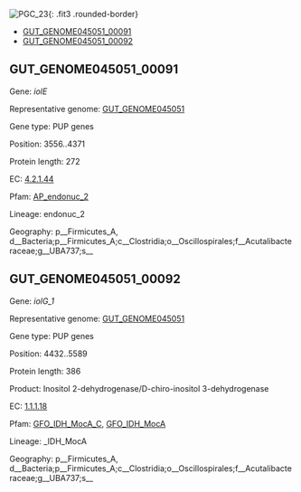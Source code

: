 ![PGC_23](../static/images/Clusters_figure/PGC_23.jpg){: .fit3 .rounded-border}

<ul id="myTab" class="nav nav-tabs">
  <li class="active">
        <a href="#tab1" data-toggle="tab">GUT_GENOME045051_00091</a>
  </li>
<li><a href="#tab2" data-toggle="tab">GUT_GENOME045051_00092</a></li>
</ul>

<div id="myTabContent" class="tab-content">
  <div class="tab-pane fade in active" id="tab1">

<h2 id="GUT_GENOME045051_00091">GUT_GENOME045051_00091</h2>
<p>Gene: <em>iolE</em>
<p>Representative genome: <a href="Asia">GUT_GENOME045051</a></p>
<p>Gene type: PUP genes</p>
<p>Position: 3556..4371</p>
<p>Protein length: 272</p>
<p>EC: <a href="https://www.brenda-enzymes.org/enzyme.php?ecno=4.2.1.44">4.2.1.44</a></p>
<p>Pfam: <a href="http://pfam.xfam.org/family/AP_endonuc_2">AP_endonuc_2</a></p>

<p>Lineage: endonuc_2</p>
<p>Geography: p__Firmicutes_A, d__Bacteria;p__Firmicutes_A;c__Clostridia;o__Oscillospirales;f__Acutalibacteraceae;g__UBA737;s__</p>
  </div>

  <div class="tab-pane fade" id="tab2">

<h2 id="GUT_GENOME045051_00092">GUT_GENOME045051_00092</h2>
<p>Gene: <em>iolG_1</em></p>
<p>Representative genome: <a href="Asia">GUT_GENOME045051</a></p>
<p>Gene type: PUP genes</p>
<p>Position: 4432..5589</p>
<p>Protein length: 386</p>
<p>Product: Inositol 2-dehydrogenase/D-chiro-inositol 3-dehydrogenase</p>
<p>EC: <a href="https://www.brenda-enzymes.org/enzyme.php?ecno=1.1.1.18">1.1.1.18</a></p>
<p>Pfam: <a href="http://pfam.xfam.org/family/GFO_IDH_MocA_C">GFO_IDH_MocA_C</a>, <a href="http://pfam.xfam.org/family/GFO_IDH_MocA">GFO_IDH_MocA</a></p>
<p>Lineage: _IDH_MocA</p>
<p>Geography: p__Firmicutes_A, d__Bacteria;p__Firmicutes_A;c__Clostridia;o__Oscillospirales;f__Acutalibacteraceae;g__UBA737;s__</p>

  </div>
</div>
